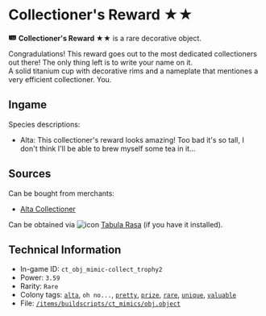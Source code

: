 # Collectioner's Reward ★★

<img src="https://raw.githubusercontent.com/Ceterai/Enternia/main/objects/alta/eds/decorative/table/icon.png" alt="Collectioner's Reward ★★ icon" loading="lazy" width="auto" height="16px"/> **Collectioner's Reward ★★** is a rare decorative object.

Congradulations! This reward goes out to the most dedicated collectioners out there! The only thing left is to write your name on it.  
A solid titanium cup with decorative rims and a nameplate that mentiones a very efficient collectioner. You.

## Ingame

Species descriptions:

- Alta: This collectioner's reward looks amazing! Too bad it's so tall, I don't think I'll be able to brew myself some tea in it...

## Sources

Can be bought from merchants:

- [Alta Collectioner](https://ceterai.github.io/MyEnternia/Wiki/AltaCollectioner)

Can be obtained via <img src="https://steamuserimages-a.akamaihd.net/ugc/263843960696222713/3EC9A7C005541F7D577EBCB8C5736B4EFC9973D6/" alt="icon" width="8" height="12"/> [Tabula Rasa](https://community.playstarbound.com/resources/the-tabula-rasa.3222/) (if you have it installed).

## Technical Information

- In-game ID: `ct_obj_mimic-collect_trophy2`
- Power: `3.59`
- Rarity: `Rare`
- Colony tags: [`alta`](https://ceterai.github.io/MyEnternia/Wiki/Tags/Alta), `oh no...`, [`pretty`](https://ceterai.github.io/MyEnternia/Wiki/Tags/Pretty), [`prize`](https://ceterai.github.io/MyEnternia/Wiki/Tags/Prize), [`rare`](https://ceterai.github.io/MyEnternia/Wiki/Tags/Rare), [`unique`](https://ceterai.github.io/MyEnternia/Wiki/Tags/Unique), [`valuable`](https://ceterai.github.io/MyEnternia/Wiki/Tags/Valuable)
- File: [`/items/buildscripts/ct_mimics/obj.object`](https://github.com/Ceterai/Enternia/blob/main/items/buildscripts/ct_mimics/obj.object)
